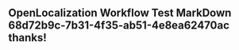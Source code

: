 <properties
ms.topic="hero-topic"
ms.test1="hero-topic"
ms.test2="test"/>

## OpenLocalization Workflow Test MarkDown 68d72b9c-7b31-4f35-ab51-4e8ea62470ac thanks!
